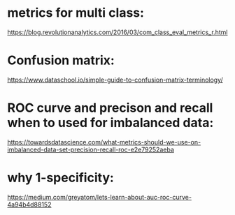# metrics for multi class:
https://blog.revolutionanalytics.com/2016/03/com_class_eval_metrics_r.html

# Confusion matrix:
https://www.dataschool.io/simple-guide-to-confusion-matrix-terminology/

# ROC curve and precison and recall when to used for imbalanced data:
https://towardsdatascience.com/what-metrics-should-we-use-on-imbalanced-data-set-precision-recall-roc-e2e79252aeba

# why 1-specificity:
https://medium.com/greyatom/lets-learn-about-auc-roc-curve-4a94b4d88152






